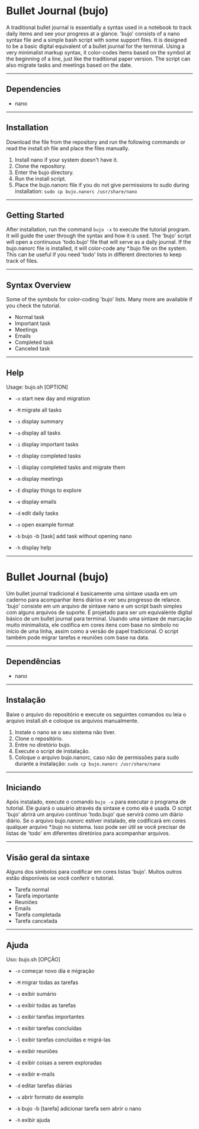 # Bullet Journal (bujo)

A traditional bullet journal is essentially a syntax used in a notebook to track daily items and see your progress at a glance. 'bujo' consists of a nano syntax file and a simple bash script with some support files. It is designed to be a basic digital equivalent of a bullet journal for the terminal. Using a very minimalist markup syntax, it color-codes items based on the symbol at the beginning of a line, just like the traditional paper version. The script can also migrate tasks and meetings based on the date.

---

## Dependencies

- nano

---

## Installation

Download the file from the repository and run the following commands or read the install.sh file and place the files manually.

1. Install nano if your system doesn't have it.
2. Clone the repository.
3. Enter the bujo directory.
4. Run the install script.
5. Place the bujo.nanorc file if you do not give permissions to sudo during installation:
   `sudo cp bujo.nanorc /usr/share/nano`

---

## Getting Started

After installation, run the command `bujo -x` to execute the tutorial program. It will guide the user through the syntax and how it is used. The 'bujo' script will open a continuous 'todo.bujo' file that will serve as a daily journal. If the bujo.nanorc file is installed, it will color-code any *.bujo file on the system. This can be useful if you need 'todo' lists in different directories to keep track of files.

---

## Syntax Overview

Some of the symbols for color-coding 'bujo' lists. Many more are available if you check the tutorial.

- Normal task
- Important task
- Meetings
- Emails
- Completed task
- Canceled task

---

## Help

Usage: bujo.sh [OPTION]

- `-n` start new day and migration
- `-M` migrate all tasks

- `-s` display summary
- `-a` display all tasks

- `-i` display important tasks
- `-t` display completed tasks
- `-l` display completed tasks and migrate them
- `-m` display meetings
- `-E` display things to explore
- `-e` display emails

- `-d` edit daily tasks
- `-x` open example format
- `-b` bujo -b [task] add task without opening nano

- `-h` display help

---

# Bullet Journal (bujo)

Um bullet journal tradicional é basicamente uma sintaxe usada em um caderno para acompanhar itens diários e ver seu progresso de relance. 'bujo' consiste em um arquivo de sintaxe nano e um script bash simples com alguns arquivos de suporte. É projetado para ser um equivalente digital básico de um bullet journal para terminal. Usando uma sintaxe de marcação muito minimalista, ele codifica em cores itens com base no símbolo no início de uma linha, assim como a versão de papel tradicional. O script também pode migrar tarefas e reuniões com base na data.

---

## Dependências

- nano

---

## Instalação

Baixe o arquivo do repositório e execute os seguintes comandos ou leia o arquivo install.sh e coloque os arquivos manualmente.

1. Instale o nano se o seu sistema não tiver.
2. Clone o repositório.
3. Entre no diretório bujo.
4. Execute o script de instalação.
5. Coloque o arquivo bujo.nanorc, caso não de permissões para sudo durante a instalação:
   `sudo cp bujo.nanorc /usr/share/nano`

---

## Iniciando

Após instalado, execute o comando `bujo -x` para executar o programa de tutorial. Ele guiará o usuário através da sintaxe e como ela é usada. O script 'bujo' abrirá um arquivo contínuo 'todo.bujo' que servirá como um diário diário. Se o arquivo bujo.nanorc estiver instalado, ele codificará em cores qualquer arquivo *.bujo no sistema. Isso pode ser útil se você precisar de listas de 'todo' em diferentes diretórios para acompanhar arquivos.

---

## Visão geral da sintaxe

Alguns dos símbolos para codificar em cores listas 'bujo'. Muitos outros estão disponíveis se você conferir o tutorial.

- Tarefa normal
- Tarefa importante
- Reuniões
- Emails
- Tarefa completada
- Tarefa cancelada

---

## Ajuda

Uso: bujo.sh [OPÇÃO]

- `-n` começar novo dia e migração
- `-M` migrar todas as tarefas

- `-s` exibir sumário
- `-a` exibir todas as tarefas

- `-i` exibir tarefas importantes
- `-t` exibir tarefas concluídas
- `-l` exibir tarefas concluídas e migrá-las
- `-m` exibir reuniões
- `-E` exibir coisas a serem exploradas
- `-e` exibir e-mails

- `-d` editar tarefas diárias
- `-x` abrir formato de exemplo
- `-b` bujo -b [tarefa] adicionar tarefa sem abrir o nano

- `-h` exibir ajuda
